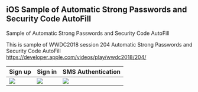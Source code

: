 ## iOS Sample of Automatic Strong Passwords and Security Code AutoFill
Sample of Automatic Strong Passwords and Security Code AutoFill

This is sample of WWDC2018 session 204 Automatic Strong Passwords and Security Code AutoFill
https://developer.apple.com/videos/play/wwdc2018/204/

|Sign up|Sign in|SMS Authentication|
|----|----|----|
|<img src="https://user-images.githubusercontent.com/1267315/49631339-f1656e80-fa34-11e8-98b7-07d305e99324.gif">|<img src="https://user-images.githubusercontent.com/1267315/49631338-f1656e80-fa34-11e8-82b8-c92fe41d4aab.gif">|<img src="https://user-images.githubusercontent.com/1267315/49631340-f1656e80-fa34-11e8-9bda-a4689208e02b.gif">|

